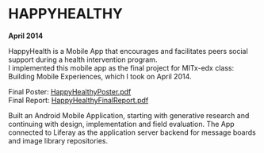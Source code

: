 # HAPPYHEALTHY 

**April 2014**

HappyHealth is a Mobile App that encourages and facilitates peers social support during a health intervention program.    
I implemented this mobile app as the final project for MITx-edx class: Building Mobile Experiences, which I took on April 2014.

Final Poster: [HappyHealthyPoster.pdf](HappyHealthyPoster.pdf)   
Final Report: [HappyHealthyFinalReport.pdf](HappyHealthyFinalReport.pdf)

Built an Android Mobile Application, starting with generative research and continuing with design, implementation and field evaluation. The App connected to Liferay as the application server backend for message boards and image library repositories.
